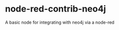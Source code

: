 node-red-contrib-neo4j
======================

A basic node for integrating with neo4j via a node-red
